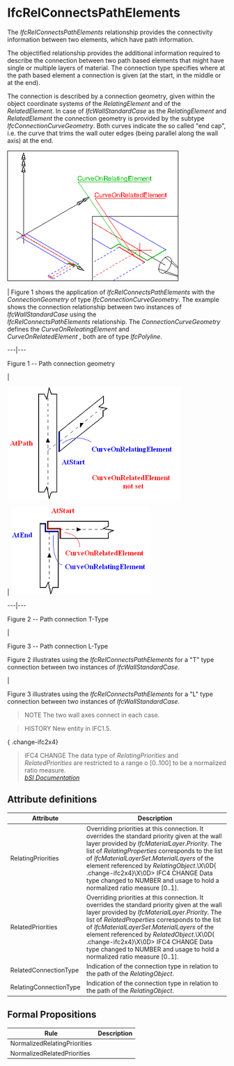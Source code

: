 IfcRelConnectsPathElements
==========================
The _IfcRelConnectsPathElements_ relationship provides the connectivity
information between two elements, which have path information.  
  
The objectified relationship provides the additional information required to
describe the connection between two path based elements that might have single
or multiple layers of material. The connection type specifies where at the
path based element a connection is given (at the start, in the middle or at
the end).  
  
The connection is described by a connection geometry, given within the object
coordinate systems of the _RelatingElement_ and of the _RelatedElement_. In
case of _IfcWallStandardCase_ as the _RelatingElement_ and _RelatedElement_
the connection geometry is provided by the subtype
_IfcConnectionCurveGeometry_. Both curves indicate the so called "end cap",
i.e. the curve that trims the wall outer edges (being parallel along the wall
axis) at the end.  
  
  
  
![wall connection](../figures/ifcrelconnectspathelements-fig1.png)  
  
| Figure 1 shows the application of _IfcRelConnectsPathElements_ with the
_ConnectionGeometry_ of type _IfcConnectionCurveGeometry_. The example shows
the connection relationship between two instances of _IfcWallStandardCase_
using the  
_IfcRelConnectsPathElements_ relationship. The _ConnectionCurveGeometry_
defines the _CurveOnReleatingElement_ and  
_CurveOnRelatedElement_ , both are of type _IfcPolyline_.  
  
---|---  
  
  
  

Figure 1 -- Path connection geometry

  
  
|  
  
  
  
  
  
  
  
![wall connection](../figures/ifcrelconnectspathelements-fig3.png)  
  
|  ![wall connection](../figures/ifcrelconnectspathelements-fig2.png)  
  
  
---|---  
  
  
  

Figure 2 -- Path connection T-Type

  
  
|  

Figure 3 -- Path connection L-Type

  
  
  
  
  
  

Figure 2 illustrates using the _IfcRelConnectsPathElements_ for a "T" type
connection between two instances of _IfcWallStandardCase_.

  
  
|  

Figure 3 illustrates using the _IfcRelConnectsPathElements_ for a "L" type
connection between two instances of _IfcWallStandardCase_.

  
  
  
  
  
  
> NOTE  The two wall axes connect in each case.  
  
  
  
> HISTORY  New entity in IFC1.5.  
  
{ .change-ifc2x4}  
> IFC4 CHANGE  The data type of _RelatingPriorities_ and _RelatedPriorities_
> are restricted to a range o [0..100] to be a normalized ratio measure.  
[ _bSI
Documentation_](https://standards.buildingsmart.org/IFC/DEV/IFC4_2/FINAL/HTML/schema/ifcsharedbldgelements/lexical/ifcrelconnectspathelements.htm)


Attribute definitions
---------------------
| Attribute              | Description                                                                                                                                                                                                                                                                                                                                                                                                                 |
|------------------------|-----------------------------------------------------------------------------------------------------------------------------------------------------------------------------------------------------------------------------------------------------------------------------------------------------------------------------------------------------------------------------------------------------------------------------|
| RelatingPriorities     | Overriding priorities at this connection. It overrides the standard priority given at the wall layer provided by _IfcMaterialLayer_._Priority_. The list of _RelatingProperties_ corresponds to the list of _IfcMaterialLayerSet_._MaterialLayers_ of the element referenced by _RelatingObject_.\X\0D{ .change-ifc2x4}\X\0D> IFC4 CHANGE  Data type changed to NUMBER and usage to hold a normalized ratio measure [0..1]. |
| RelatedPriorities      | Overriding priorities at this connection. It overrides the standard priority given at the wall layer provided by _IfcMaterialLayer_._Priority_. The list of _RelatedProperties_ corresponds to the list of _IfcMaterialLayerSet_._MaterialLayers_ of the element referenced by _RelatedObject_.\X\0D{ .change-ifc2x4}\X\0D> IFC4 CHANGE  Data type changed to NUMBER and usage to hold a normalized ratio measure [0..1].   |
| RelatedConnectionType  | Indication of the connection type in relation to the path of the _RelatingObject_.                                                                                                                                                                                                                                                                                                                                          |
| RelatingConnectionType | Indication of the connection type in relation to the path of the _RelatingObject_.                                                                                                                                                                                                                                                                                                                                          |

Formal Propositions
-------------------
| Rule                         | Description   |
|------------------------------|---------------|
| NormalizedRelatingPriorities |               |
| NormalizedRelatedPriorities  |               |

